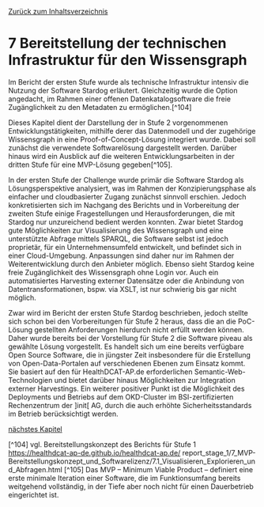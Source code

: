 [Zurück zum Inhaltsverzeichnis](https://healthdcat-ap-de.github.io/healthdcat-ap.de/report_stage_2.html)

# 7 Bereitstellung der technischen Infrastruktur für den Wissensgraph

Im Bericht der ersten Stufe wurde als technische Infrastruktur intensiv die Nutzung der Software Stardog erläutert. Gleichzeitig wurde die Option angedacht, im Rahmen einer offenen Datenkatalogsoftware die freie Zugänglichkeit zu den Metadaten zu ermöglichen.[^104]

Dieses Kapitel dient der Darstellung der in Stufe 2 vorgenommenen Entwicklungstätigkeiten, mithilfe derer das Datenmodell und der zugehörige Wissensgraph in eine Proof-of-Concept-Lösung integriert wurde. Dabei soll zunächst die verwendete Softwarelösung dargestellt werden. Darüber hinaus wird ein Ausblick auf die weiteren Entwicklungsarbeiten in der dritten Stufe für eine MVP-Lösung gegeben[^105].

In der ersten Stufe der Challenge wurde primär die Software Stardog als Lösungsperspektive analysiert, was im Rahmen der Konzipierungsphase als einfacher und cloudbasierter Zugang zunächst sinnvoll erschien. Jedoch konkretisierten sich im Nachgang des Berichts und in Vorbereitung der zweiten Stufe einige Fragestellungen und Herausforderungen, die mit Stardog nur unzureichend bedient werden konnten. Zwar bietet Stardog gute Möglichkeiten zur Visualisierung des Wissensgraph und eine unterstützte Abfrage mittels SPARQL, die Software selbst ist jedoch proprietär, für ein Unternehmensumfeld entwickelt, und befindet sich in einer Cloud-Umgebung. Anpassungen sind daher nur im Rahmen der Weiterentwicklung durch den Anbieter möglich. Ebenso sieht Stardog keine freie Zugänglichkeit des Wissensgraph ohne Login vor. Auch ein automatisiertes Harvesting externer Datensätze oder die Anbindung von Datentransformationen, bspw. via XSLT, ist nur schwierig bis gar nicht möglich.

Zwar wird im Bericht der ersten Stufe Stardog beschrieben, jedoch stellte sich schon bei den Vorbereitungen für Stufe 2 heraus, dass die an die PoC-Lösung gestellten Anforderungen hierdurch nicht erfüllt werden können. Daher wurde bereits bei der Vorstellung für Stufe 2 die Software piveau als gewählte Lösung vorgestellt. Es handelt sich um eine bereits verfügbare Open Source Software, die in jüngster Zeit insbesondere für die Erstellung von Open-Data-Portalen auf verschiedenen Ebenen zum Einsatz kommt. Sie basiert auf den für HealthDCAT-AP.de erforderlichen Semantic-Web-Technologien und bietet darüber hinaus Möglichkeiten zur Integration externer Harvestings. Ein weiterer positiver Punkt ist die Möglichkeit des Deployments und Betriebs auf dem OKD-Cluster im BSI-zertifizierten Rechenzentrum der ]init[ AG, durch die auch erhöhte Sicherheitsstandards im Betrieb berücksichtigt werden.

[nächstes Kapitel](https://healthdcat-ap-de.github.io/healthdcat-ap.de/report_stage_2/7_Bereitstellung_der_technischen_Infrastruktur_fuer_den_Wissensgraph/7.1_Vorstellung_von_piveau.html)

[^104] vgl. Bereitstellungskonzept des Berichts für Stufe 1 https://healthdcat-ap-de.github.io/healthdcat-ap.de/ report_stage_1/7_MVP-Bereitstellungskonzept_und_Softwarelizenz/7.1_Visualisieren_Explorieren_und_Abfragen.html
[^105] Das MVP – Minimum Viable Product – definiert eine erste minimale Iteration einer Software, die im Funktionsumfang bereits weitgehend vollständig, in der Tiefe aber noch nicht für einen Dauerbetrieb eingerichtet ist.
